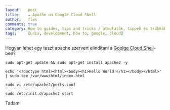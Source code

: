 ```yaml
---
layout:   post
title:    ☁️ Apache on Google Cloud Shell
author:   flex
comments: true
category: How to guides, tips and tricks / útmutatók, tippek és trükkök
tags:     [unix, development, how to, google, cloud]
---
```


Hogyan lehet egy teszt apache szervert elindítani a [Goolge Cloud Shell](https://console.cloud.google.com/cloudshell/)-ben? 

<!-- break -->

```shell
sudo apt-get update && sudo apt-get install apache2 -y

echo '<!doctype html><html><body><h1>Hello World!</h1></body></html>' | sudo tee /var/www/html/index.html

sudo vi /etc/apache2/ports.conf

sudo /etc/init.d/apache2 start

```

Tadam!